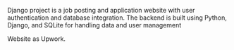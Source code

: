 Django project is a job posting and application website with user authentication
and database integration. The backend is built using Python, Django, and SQLite
for handling data and user management


Website as Upwork.
